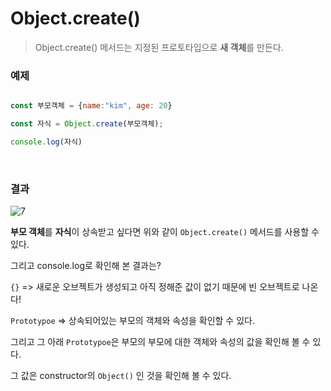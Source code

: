 # Object.create() 

> Object.create() 메서드는 지정된 프로토타입으로 **새 객체**를 만든다. 


### 예제

```js

const 부모객체 = {name:"kim", age: 20} 

const 자식 = Object.create(부모객체); 

console.log(자식) 

```

<br>

### 결과

![7](https://user-images.githubusercontent.com/68775082/144198536-eac9cd5b-1b1c-4790-a0cc-bf2729889428.PNG)



 **부모 객체**를 **자식**이 상속받고 싶다면 위와 같이 `Object.create()` 메서드를 사용할 수 있다. 
 
 그리고 console.log로 확인해 본 결과는?
 
 `{}` => 새로운 오브젝트가 생성되고 아직 정해준 값이 없기 때문에 빈 오브젝트로 나온다! 
 
 `Prototypoe` => 상속되어있는 부모의 객체와 속성을 확인할 수 있다. 
 
 그리고 그 아래 `Prototypoe`은 부모의 부모에 대한 객체와 속성의 값을 확인해 볼 수 있다. 
 
 그 값은 constructor의 `Object()` 인 것을 확인해 볼 수 있다.
